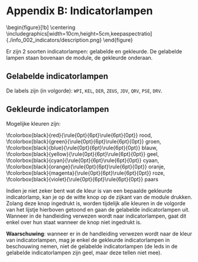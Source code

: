 # Appendix B: Indicatorlampen

\begin{figure}[!b]
  \centering
	\includegraphics[width=10cm,height=5cm,keepaspectratio]{./info_002_indicators/description.png}
\end{figure}

Er zijn 2 soorten indicatorlampen: gelabelde en gekleurde. De gelabelde lampen staan
bovenaan de module, de gekleurde onderaan.

## Gelabelde indicatorlampen

De labels zijn (in volgorde): `WPI`, `KEL`, `DER`, `ZEUS`, `JDV`, `QRV`, `PSE`, `DRV`.

## Gekleurde indicatorlampen

Mogelijke kleuren zijn:

\fcolorbox{black}{red}{\rule{0pt}{6pt}\rule{6pt}{0pt}} rood, \fcolorbox{black}{green}{\rule{0pt}{6pt}\rule{6pt}{0pt}} groen, \fcolorbox{black}{blue}{\rule{0pt}{6pt}\rule{6pt}{0pt}} blauw, \fcolorbox{black}{yellow}{\rule{0pt}{6pt}\rule{6pt}{0pt}} geel, \fcolorbox{black}{cyan}{\rule{0pt}{6pt}\rule{6pt}{0pt}} cyaan, \fcolorbox{black}{orange}{\rule{0pt}{6pt}\rule{6pt}{0pt}} oranje, \fcolorbox{black}{magenta}{\rule{0pt}{6pt}\rule{6pt}{0pt}} roze, \fcolorbox{black}{violet}{\rule{0pt}{6pt}\rule{6pt}{0pt}} paars

Indien je niet zeker bent wat de kleur is van een bepaalde gekleurde indicatorlamp,
kan je op de witte knop op de zijkant van de module drukken. Zolang deze knop ingedrukt is,
worden tijdelijk alle kleuren in de volgorde van het lijstje hierboven getoond en gaan de gelabelde
indicatorlampen uit. Wanneer in de handleiding verwezen wordt naar indicatorlampen, gaat
dit enkel over hun staat wanneer de knop niet ingedrukt is.

**Waarschuwing**: wanneer er in de handleiding verwezen wordt naar de kleur van indicatorlampen,
mag je enkel de gekleurde indicatorlampen in beschouwing nemen, niet de gelabelde indicatorlampen
(de leds in de gelabelde indicatorlampen zijn geel, maar deze tellen niet mee).
